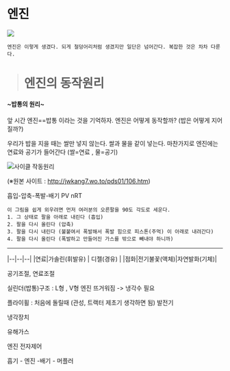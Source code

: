 # 엔진

<img src="https://github.com/lkeonwoo94/Automotive-Engineering/blob/master/%EC%9E%90%EB%8F%99%EC%B0%A8%20%EA%B5%AC%EC%A1%B0%20%EC%9D%B4%EB%A1%A0/%EC%83%A4%EC%8B%9C-%EC%97%94%EC%A7%84/img/%EC%97%94%EC%A7%84.jpg">

```
엔진은 이렇게 생겼다. 되게 철덩어리처럼 생겼지만 일단은 넘어간다. 복잡한 것은 차차 다룬다.
```




>  # 엔진의 동작원리 
#### ~밥통의 원리~


앞 시간 엔진==밥통 이라는 것을 기억하자.
엔진은 어떻게 동작할까? (밥은 어떻게 지어질까?)

우리가 밥을 지을 때는 쌀만 넣지 않는다. 쌀과 물을 같이 넣는다.
마찬가지로 엔진에는 연료와 공기가 들어간다 (쌀=연료 , 물=공기)

![사이클 작동원리](http://jwkang7.wo.to/pds04/EN-01%20%202%20&%204%20%EC%82%AC%EC%9D%B4%ED%81%B4%20%EA%B8%B0%EA%B4%80%20%EC%9E%91%EB%8F%99%EC%9B%90%EB%A6%AC.gif)

(※원본 사이트 : http://jwkang7.wo.to/pds01/106.htm)

흡입-압축-폭발-배기 PV nRT
```
이 그림을 쉽게 외우려면 먼저 여러분의 오른팔을 90도 각도로 세운다.
1. 그 상태로 팔을 아래로 내린다 (흡입)
2. 팔을 다시 올린다 (압축)
3. 팔을 다시 내린다 (불붙여서 폭발해서 폭발 힘으로 피스톤(주먹) 이 아래로 내려간다)
4. 팔을 다시 올린다 (폭발하고 만들어진 가스를 밖으로 빼내야 하니까)
```


---





|--|--|--|
|연료|가솔린(휘발유) | 디젤(경유) |
|점화|전기불꽃(액체)|자연발화(기체)|

공기조절, 연료조절

실린더(밥통)구조 : L형 , V형
엔진 뜨거워짐 -> 냉각수 필요


플라이휠 : 처음에 돌릴때 (관성, 트랙터 제초기 생각하면 됨)
발전기

냉각장치

유해가스


엔진 전자제어

흡기 - 엔진 -배기 - 머플러
